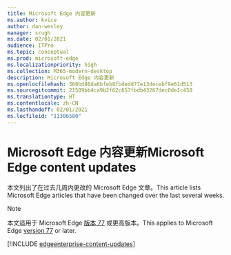 ```yaml
---
title: Microsoft Edge 内容更新
ms.author: kvice
author: dan-wesley
manager: srugh
ms.date: 02/01/2021
audience: ITPro
ms.topic: conceptual
ms.prod: microsoft-edge
ms.localizationpriority: high
ms.collection: M365-modern-desktop
description: Microsoft Edge 内容更新
ms.openlocfilehash: 368bd86da6bfeb8fbdedd77e13decebf9e61d513
ms.sourcegitcommit: 21509bb4ca9b2f62c657fbdb43267dec0de1c458
ms.translationtype: HT
ms.contentlocale: zh-CN
ms.lasthandoff: 02/01/2021
ms.locfileid: "11306580"
---
```

# <span data-ttu-id="655b4-103">Microsoft Edge 内容更新</span><span class="sxs-lookup"><span data-stu-id="655b4-103">Microsoft Edge content updates</span></span>

<span data-ttu-id="655b4-104">本文列出了在过去几周内更改的 Microsoft Edge 文章。</span><span class="sxs-lookup"><span data-stu-id="655b4-104">This article lists Microsoft Edge articles that have been changed over the last several weeks.</span></span>

> [!NOTE]
> <span data-ttu-id="655b4-105">本文适用于 Microsoft Edge [版本 77](https://support.microsoft.com/help/4027011/microsoft-edge-find-out-which-version-you-have?ocid=MicrosoftStore-EdgeVersion) 或更高版本。</span><span class="sxs-lookup"><span data-stu-id="655b4-105">This applies to Microsoft Edge [version 77](https://support.microsoft.com/help/4027011/microsoft-edge-find-out-which-version-you-have?ocid=MicrosoftStore-EdgeVersion) or later.</span></span>

[!INCLUDE [edgeenterprise-content-updates](./includes/edgeenterprise-content-updates.md)]
